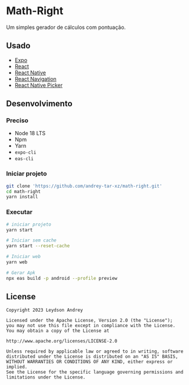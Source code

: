 # Math-Right

Um simples gerador de cálculos com pontuação. 

## Usado

- [Expo](https://expo.dev)
- [React](https://react.dev)
- [React Native](https://reactnative.dev)
- [React Navigation](https://reactnavigation.org/)
- [React Native Picker](https://github.com/react-native-picker/picker)

## Desenvolvimento

### Preciso

- Node 18 LTS
- Npm
- Yarn
- `expo-cli`
- `eas-cli`


### Iniciar projeto
```bash
git clone 'https://github.com/andrey-tar-xz/math-right.git'
cd math-right
yarn install
```

### Executar
```bash
# iniciar projeto
yarn start

# Iniciar sem cache
yarn start --reset-cache

# Iniciar web
yarn web

# Gerar Apk
npx eas build -p android --profile preview
```

## License

```
Copyright 2023 Leydson Andrey

Licensed under the Apache License, Version 2.0 (the "License");
you may not use this file except in compliance with the License.
You may obtain a copy of the License at

http://www.apache.org/licenses/LICENSE-2.0

Unless required by applicable law or agreed to in writing, software
distributed under the License is distributed on an "AS IS" BASIS,
WITHOUT WARRANTIES OR CONDITIONS OF ANY KIND, either express or implied.
See the License for the specific language governing permissions and
limitations under the License.
```

